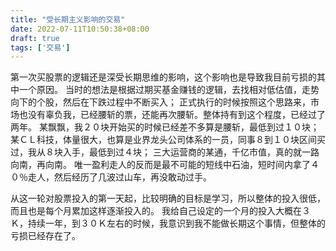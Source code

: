 ```yaml
---
title: "受长期主义影响的交易"
date: 2022-07-11T10:50:38+08:00
draft: true
tags: ['交易']
---
```


第一次买股票的逻辑还是深受长期思维的影响，这个影响也是导致我目前亏损的其中一个原因。
当时的想法是根据过期买基金赚钱的逻辑，去找相对低估值，走势向下的个股，然后在下跌过程中不断买入；
正式执行的时候按照这个思路来，市场也没有辜负我，已经腰斩的票，还能再次腰斩。整体持有到这个程度，已经过了两年。
某飘飘，我２０块开始买的时候已经差不多算是腰斩，最低到过１０块；
某ＣＬ科技，体量很大，也算是业界龙头公司体系的一员，同事８到１０块区间买过，我从８块入手，最低到过４块；
三大运营商的某通，千亿市值，真的就一路向南，再向南。
唯一盈利走人的反而是最不可能的短线中石油，短时间内拿了４０％走人，然后经历了几波过山车，再没敢动过手。

从这一轮对股票投入的第一天起，比较明确的目标是学习，所以整体的投入很低，而且也是每个月累加这样逐渐投入的。
我给自己设定的一个月的投入大概在３Ｋ，持续一年，到３０Ｋ左右的时候，我意识到我不能做长期这个事情，但整体的亏损已经存在了。
